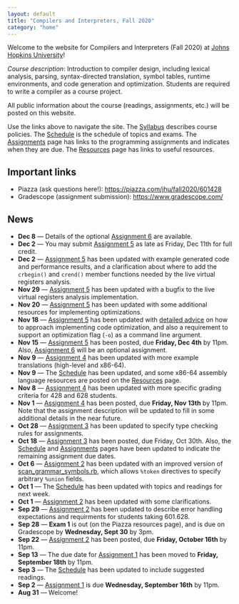 ```yaml
---
layout: default
title: "Compilers and Interpreters, Fall 2020"
category: "home"
---
```


Welcome to the website for Compilers and Interpreters (Fall 2020) at <a href="https://www.jhu.edu/">Johns Hopkins University</a>!

*Course description*: Introduction to compiler design, including lexical analysis, parsing, syntax-directed translation, symbol tables, runtime environments, and code generation and optimization. Students are required to write a compiler as a course project.

All public information about the course (readings, assignments, etc.) will be posted on this website.

Use the links above to navigate the site.  The [Syllabus](syllabus.html) describes course policies. The [Schedule](schedule.html) is the schedule of topics and exams.  The [Assignments](assignments.html) page has links to the programming assignments and indicates when they are due.  The [Resources](resources.html) page has links to useful resources.

## Important links

* Piazza (ask questions here!): <https://piazza.com/jhu/fall2020/601428>
* Gradescope (assignment submission): <https://www.gradescope.com/>

## News

* **Dec 8** — Details of the optional [Assignment 6](assign/assign06.html) are available.
* **Dec 2** — You may submit [Assignment 5](assign/assign05.html) as late as Friday, Dec 11th for full credit.
* **Dec 2** — [Assignment 5](assign/assign05.html) has been updated with example generated code and performance results, and a clarification about where to add the `crbegin()` and `crend()` member functions needed by the live virtual registers analysis.
* **Nov 29** — [Assignment 5](assign/assign05.html) has been updated with a bugfix to the live virtual registers analysis implementation.
* **Nov 20** — [Assignment 5](assign/assign05.html) has been updated with some additional resources for implementing optimizations.
* **Nov 18** — [Assignment 5](assign/assign05.html) has been updated with [detailed advice](assign/assign05.html) on how to approach implementing code optimization, and also a requirement to support an optimization flag (`-o`) as a command line argument.
* **Nov 15** — [Assignment 5](assign/assign05.html) has been posted, due **Friday, Dec 4th** by 11pm.  Also, [Assignment 6](assign/assign06.html) will be an optional assignment.
* **Nov 9** — [Assignment 4](assign/assign04.html) has been updated with more example translations (high-level and x86-64).
* **Nov 9** — The [Schedule](schedule.html) has been updated, and some x86-64 assembly language resources are posted on the [Resources](resources.html) page.
* **Nov 8** — [Assignment 4](assign/assign04.html) has been updated with more specific grading criteria for 428 and 628 students.
* **Nov 1** — [Assignment 4](assign/assign04.html) has been posted, due **Friday, Nov 13th** by 11pm.  Note that the assignment description will be updated to fill in some additional details in the near future.
* **Oct 28** — [Assignment 3](assign/assign03.html) has been updated to specify type checking rules for assignments.
* **Oct 18** — [Assignment 3](assign/assign03.html) has been posted, due Friday, Oct 30th. Also, the [Schedule](schedule.html) and [Assignments](assignments.html) pages have been updated to indicate the remaining assignment due dates.
* **Oct 6** — [Assignment 2](assign/assign02.html) has been updated with an improved version of [scan\_grammar\_symbols.rb](assign/assign02/scan_grammar_symbols.rb), which allows `%token` directives to specify arbitrary `%union` fields.
* **Oct 1** — The [Schedule](schedule.html) has been updated with topics and readings for next week.
* **Oct 1** — [Assignment 2](assign/assign02.html) has been updated with some clarifications.
* **Sep 29** — [Assignment 2](assign/assign02.html) has been updated to describe error handling expectations and requirments for students taking 601.628.
* **Sep 28** — **Exam 1** is out (on the Piazza resources page), and is due on Gradescope by **Wednesday, Sept 30** by 3pm.
* **Sep 22** — [Assignment 2](assign/assign02.html) has been posted, due **Friday, October 16th** by 11pm.
* **Sep 13** — The due date for [Assignment 1](assign/assign01.html) has been moved to **Friday, September 18th** by 11pm.
* **Sep 3** — The [Schedule](schedule.html) has been updated to include suggested readings.
* **Sep 2** — [Assignment 1](assign/assign01.html) is due **Wednesday, September 16th** by 11pm.
* **Aug 31** — Welcome!
